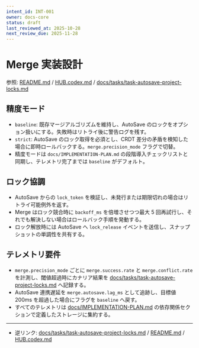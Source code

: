 ```yaml
---
intent_id: INT-001
owner: docs-core
status: draft
last_reviewed_at: 2025-10-28
next_review_due: 2025-11-28
---
```


# Merge 実装設計

参照: [README.md](../README.md) / [HUB.codex.md](../HUB.codex.md) / [docs/tasks/task-autosave-project-locks.md](tasks/task-autosave-project-locks.md)

## 精度モード

- `baseline`: 既存マージアルゴリズムを維持し、AutoSave のロックをオプション扱いにする。失敗時はリトライ後に警告ログを残す。
- `strict`: AutoSave のロック取得を必須とし、CRDT 差分の矛盾を検知した場合に即時ロールバックする。`merge.precision_mode` フラグで切替。
- 精度モードは `docs/IMPLEMENTATION-PLAN.md` の段階導入チェックリストと同期し、テレメトリ完了までは `baseline` がデフォルト。

## ロック協調

- AutoSave からの `lock_token` を検証し、未発行または期限切れの場合はリトライ可能例外を返す。
- Merge はロック競合時に `backoff_ms` を倍増させつつ最大 5 回再試行し、それでも解決しない場合はロールバック手順を発動する。
- ロック解放時には AutoSave へ `lock_release` イベントを送信し、スナップショットの単調性を共有する。

## テレメトリ要件

- `merge.precision_mode` ごとに `merge.success.rate` と `merge.conflict.rate` を計測し、閾値超過時にカナリア結果を [docs/tasks/task-autosave-project-locks.md](tasks/task-autosave-project-locks.md) へ記録する。
- AutoSave 連携遅延を `merge.autosave.lag_ms` として追跡し、目標値 200ms を超過した場合にフラグを `baseline` へ戻す。
- すべてのテレメトリは [docs/IMPLEMENTATION-PLAN.md](IMPLEMENTATION-PLAN.md) の依存関係セクションで定義したストレージに集約する。

---

- 逆リンク: [docs/tasks/task-autosave-project-locks.md](tasks/task-autosave-project-locks.md) / [README.md](../README.md) / [HUB.codex.md](../HUB.codex.md)
